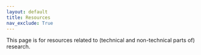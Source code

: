 ```yaml
---
layout: default
title: Resources
nav_exclude: True
---
```


This page is for resources related to (technical and non-technical parts of) research.
